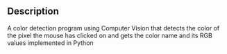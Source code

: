 ## Description 
A color detection program using Computer Vision that detects the color of the pixel the mouse has clicked on and gets the color name and its RGB values implemented in Python